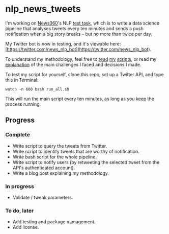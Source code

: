 # nlp_news_tweets

I'm working on [News360](https://news360.com/)'s NLP [test task](https://docs.google.com/document/d/1ziUlEDtOBChJzHvArc4GzQKJKG1s-Ut9IkzGAyzAdJI/edit#heading=h.o1egger9j1r), which is to write a data science pipeline that analyses tweets every ten minutes and sends a push notification when a big story breaks – but no more than twice per day.

My Twitter bot is now in testing, and it's viewable here: [https://twitter.com/news_nlp_bot](https://twitter.com/news_nlp_bot).

To understand my methodology, feel free to [read](https://github.com/laingdk/nlp_news_tweets/blob/master/src/get_and_wrangle_tweets.py) [my](https://github.com/laingdk/nlp_news_tweets/blob/master/src/find_hot_tweets.R) [scripts](https://github.com/laingdk/nlp_news_tweets/blob/master/src/notify.py), or read my [explanation](https://github.com/laingdk/nlp_news_tweets/blob/master/doc/methodology.md) of the main challenges I faced and decisions I made.

To test my script for yourself, clone this repo, set up a Twitter API, and type this in Terminal:

`watch -n 600 bash run_all.sh`

This will run the main script every ten minutes, as long as you keep the process running.

## Progress

### Complete

- Write script to query the tweets from Twitter.
- Write script to identify tweets that are worthy of notification.
- Write bash script for the whole pipeline.
- Write script to notify users (by retweeting the selected tweet from the API's authenticated account).
- Write a blog post explaining my methodology.

### In progress

- Validate / tweak parameters.

### To do, later

- Add testing and package management.
- Add license.

